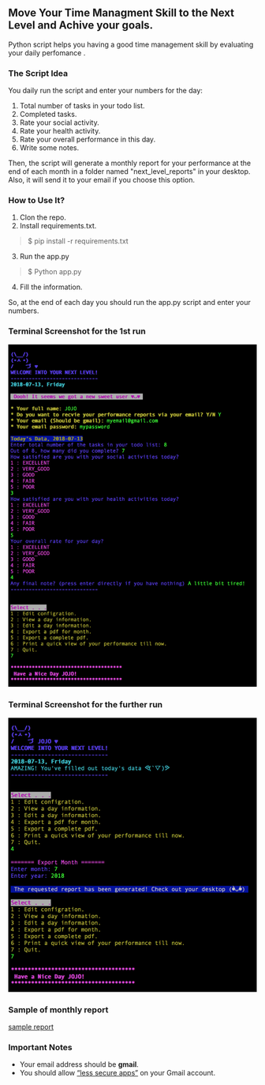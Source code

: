 ## Move Your Time Managment Skill to the Next Level and Achive your goals.
Python script helps you having a good time management skill by evaluating your daily perfomance .

### The Script Idea
You daily run the script and enter your numbers for the day:
1. Total number of tasks in your todo list.
2. Completed tasks.
3. Rate your social activity.
4. Rate your health activity.
5. Rate your overall performance in this day.
6. Write some notes.

Then, the script will generate a monthly report for your performance at the end of each month in a folder named "next_level_reports" in your desktop. Also, it will send it to your email if you choose this option.

### How to Use It?
1. Clon the repo.
2. Install requirements.txt.
> $ pip install -r requirements.txt
3. Run the app.py
> $ Python app.py
4. Fill the information.

So, at the end of each day you should run the app.py script and enter your numbers.

### Terminal Screenshot for the 1st run
![Screenshot](1st.png)

### Terminal Screenshot for the further run
![Screenshot](2nd.png)

### Sample of monthly report
[sample report](2018-07.pdf)

### Important Notes
- Your email address should be **gmail**.
- You should allow  [“less secure apps”](https://www.google.com/settings/security/lesssecureapps) on your Gmail account.
